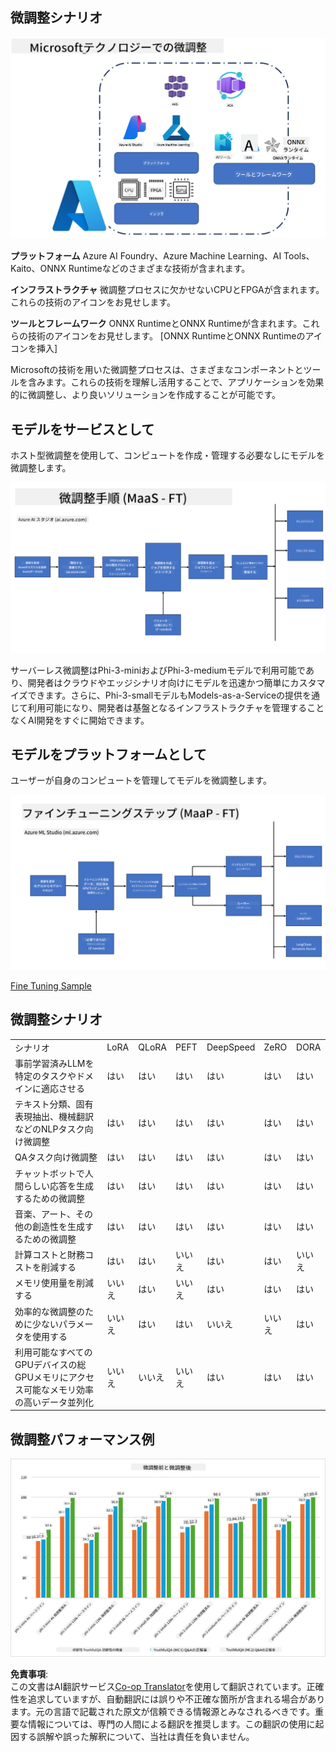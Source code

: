<!--
CO_OP_TRANSLATOR_METADATA:
{
  "original_hash": "cd52a3c9a424a77d2ec0470770c93846",
  "translation_date": "2025-04-04T13:29:00+00:00",
  "source_file": "md\\03.FineTuning\\FineTuning_Scenarios.md",
  "language_code": "ja"
}
-->
## 微調整シナリオ

![FineTuning with MS Services](../../../../translated_images/FinetuningwithMS.25759a0154a97ad90e43a6cace37d6bea87f0ac0236ada3ad5d4a1fbacc3bdf7.ja.png)

**プラットフォーム** Azure AI Foundry、Azure Machine Learning、AI Tools、Kaito、ONNX Runtimeなどのさまざまな技術が含まれます。

**インフラストラクチャ** 微調整プロセスに欠かせないCPUとFPGAが含まれます。これらの技術のアイコンをお見せします。

**ツールとフレームワーク** ONNX RuntimeとONNX Runtimeが含まれます。これらの技術のアイコンをお見せします。
[ONNX RuntimeとONNX Runtimeのアイコンを挿入]

Microsoftの技術を用いた微調整プロセスは、さまざまなコンポーネントとツールを含みます。これらの技術を理解し活用することで、アプリケーションを効果的に微調整し、より良いソリューションを作成することが可能です。

## モデルをサービスとして

ホスト型微調整を使用して、コンピュートを作成・管理する必要なしにモデルを微調整します。

![MaaS Fine Tuning](../../../../translated_images/MaaSfinetune.6184d80a336ea9d7bb67a581e9e5d0b021cafdffff7ba257c2012e2123e0d77e.ja.png)

サーバーレス微調整はPhi-3-miniおよびPhi-3-mediumモデルで利用可能であり、開発者はクラウドやエッジシナリオ向けにモデルを迅速かつ簡単にカスタマイズできます。さらに、Phi-3-smallモデルもModels-as-a-Serviceの提供を通じて利用可能になり、開発者は基盤となるインフラストラクチャを管理することなくAI開発をすぐに開始できます。

## モデルをプラットフォームとして

ユーザーが自身のコンピュートを管理してモデルを微調整します。

![Maap Fine Tuning](../../../../translated_images/MaaPFinetune.cf8b08ef05bf57f362da90834be87562502f4370de4a7325a9fb03b8c008e5e7.ja.png)

[Fine Tuning Sample](https://github.com/Azure/azureml-examples/blob/main/sdk/python/foundation-models/system/finetune/chat-completion/chat-completion.ipynb)

## 微調整シナリオ

| | | | | | | |
|-|-|-|-|-|-|-|
|シナリオ|LoRA|QLoRA|PEFT|DeepSpeed|ZeRO|DORA|
|事前学習済みLLMを特定のタスクやドメインに適応させる|はい|はい|はい|はい|はい|はい|
|テキスト分類、固有表現抽出、機械翻訳などのNLPタスク向け微調整|はい|はい|はい|はい|はい|はい|
|QAタスク向け微調整|はい|はい|はい|はい|はい|はい|
|チャットボットで人間らしい応答を生成するための微調整|はい|はい|はい|はい|はい|はい|
|音楽、アート、その他の創造性を生成するための微調整|はい|はい|はい|はい|はい|はい|
|計算コストと財務コストを削減する|はい|はい|いいえ|はい|はい|いいえ|
|メモリ使用量を削減する|いいえ|はい|いいえ|はい|はい|はい|
|効率的な微調整のために少ないパラメータを使用する|いいえ|はい|はい|いいえ|いいえ|はい|
|利用可能なすべてのGPUデバイスの総GPUメモリにアクセス可能なメモリ効率の高いデータ並列化|いいえ|いいえ|いいえ|はい|はい|はい|

## 微調整パフォーマンス例

![Finetuning Performance](../../../../translated_images/Finetuningexamples.9dbf84557eef43e011eb7cadf51f51686f9245f7953e2712a27095ab7d18a6d1.ja.png)

**免責事項**:  
この文書はAI翻訳サービス[Co-op Translator](https://github.com/Azure/co-op-translator)を使用して翻訳されています。正確性を追求していますが、自動翻訳には誤りや不正確な箇所が含まれる場合があります。元の言語で記載された原文が信頼できる情報源とみなされるべきです。重要な情報については、専門の人間による翻訳を推奨します。この翻訳の使用に起因する誤解や誤った解釈について、当社は責任を負いません。